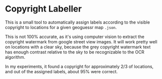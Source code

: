 # Copyright Labeller
This is a small tool to automatically assign labels according to the visible copyright to locations for a given geoguessr map `.json`.

This is not 100% accurate, as it's using computer vision to extract the copyright watermark from google street view images.
It will work pretty well on locations with a clear sky, because the grey copyright watermark text has enough contrast relative
to the sky to be recognizable to the OCR algorithm.

In my experiments, it found a copyright for approximately 2/3 of locations, and out of the assigned labels, about 95% were correct.
